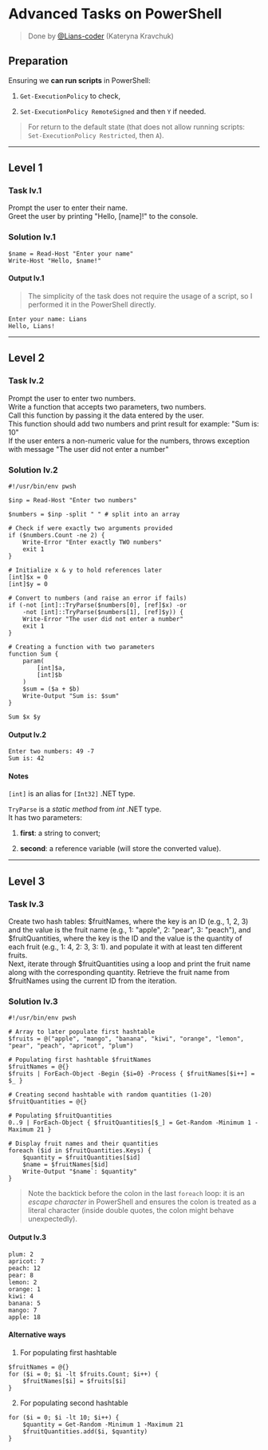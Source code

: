 # Advanced Tasks on PowerShell

>Done by [@Lians-coder](https://github.com/Lians-coder) (Kateryna Kravchuk)  

## Preparation

Ensuring we **can run scripts** in PowerShell:  

1. `Get-ExecutionPolicy` to check,  

2. `Set-ExecutionPolicy RemoteSigned` and then `Y` if needed.  

> For return to the default state (that does not allow running scripts:  
`Set-ExecutionPolicy Restricted`, then `A`).  

---

## Level 1

### Task lv.1

Prompt the user to enter their name.  
Greet the user by printing "Hello, [name]!" to the console.  

### Solution lv.1

```pwsh
$name = Read-Host "Enter your name"
Write-Host "Hello, $name!"
```

#### Output lv.1

> The simplicity of the task does not require the usage of a script, so I performed it in the PowerShell directly.  

```pwsh
Enter your name: Lians
Hello, Lians!
```

---

## Level 2

### Task lv.2

Prompt the user to enter two numbers.  
Write a function that accepts two parameters, two numbers.  
Call this function by passing it the data entered by the user.  
This function should add two numbers and print result for example: "Sum is: 10"  
If the user enters a non-numeric value for the numbers, throws exception with message "The user did not enter a number"  

### Solution lv.2

```pwsh
#!/usr/bin/env pwsh

$inp = Read-Host "Enter two numbers"

$numbers = $inp -split " " # split into an array

# Check if were exactly two arguments provided
if ($numbers.Count -ne 2) {
    Write-Error "Enter exactly TWO numbers"
    exit 1
}

# Initialize x & y to hold references later
[int]$x = 0
[int]$y = 0

# Convert to numbers (and raise an error if fails)
if (-not [int]::TryParse($numbers[0], [ref]$x) -or 
    -not [int]::TryParse($numbers[1], [ref]$y)) {
    Write-Error "The user did not enter a number"
    exit 1
}

# Creating a function with two parameters
function Sum { 
    param(
        [int]$a,
        [int]$b
    )
    $sum = ($a + $b)
    Write-Output "Sum is: $sum"
}

Sum $x $y

```

#### Output lv.2

```pwsh
Enter two numbers: 49 -7
Sum is: 42
```

#### Notes

`[int]` is an alias for `[Int32]` .NET type.  

`TryParse` is a *static method* from *int* .NET type.  
It has two parameters:  

1. **first**: a string to convert;  

2. **second**: a reference variable (will store the converted value).  

---

## Level 3

### Task lv.3

Create two hash tables: $fruitNames, where the key is an ID (e.g., 1, 2, 3) and the value is the fruit name (e.g., 1: "apple", 2: "pear", 3: "peach"), and $fruitQuantities, where the key is the ID and the value is the quantity of each fruit (e.g., 1: 4, 2: 3, 3: 1). and populate it with at least ten different fruits.  
Next, iterate through $fruitQuantities using a loop and print the fruit name along with the corresponding quantity. Retrieve the fruit name from $fruitNames using the current ID from the iteration.  

### Solution lv.3

```pwsh
#!/usr/bin/env pwsh

# Array to later populate first hashtable
$fruits = @("apple", "mango", "banana", "kiwi", "orange", "lemon", "pear", "peach", "apricot", "plum")

# Populating first hashtable $fruitNames
$fruitNames = @{}
$fruits | ForEach-Object -Begin {$i=0} -Process { $fruitNames[$i++] = $_ }

# Creating second hashtable with random quantities (1-20)
$fruitQuantities = @{}

# Populating $fruitQuantities
0..9 | ForEach-Object { $fruitQuantities[$_] = Get-Random -Minimum 1 -Maximum 21 }

# Display fruit names and their quantities
foreach ($id in $fruitQuantities.Keys) {
    $quantity = $fruitQuantities[$id]
    $name = $fruitNames[$id]
    Write-Output "$name`: $quantity"
}

```

> Note the backtick before the colon in the last `foreach` loop: it is an *escape character* in PowerShell and ensures the colon is treated as a literal character (inside double quotes, the colon might behave unexpectedly).  

#### Output lv.3

```pwsh
plum: 2
apricot: 7
peach: 12
pear: 8
lemon: 2
orange: 1
kiwi: 4
banana: 5
mango: 7
apple: 18
```

#### Alternative ways

1. For populating first hashtable  

```pwsh
$fruitNames = @{}
for ($i = 0; $i -lt $fruits.Count; $i++) {
    $fruitNames[$i] = $fruits[$i]
}
```

2. For populating second hashtable  

```pwsh
for ($i = 0; $i -lt 10; $i++) {
    $quantity = Get-Random -Minimum 1 -Maximum 21
    $fruitQuantities.add($i, $quantity)
}
```
